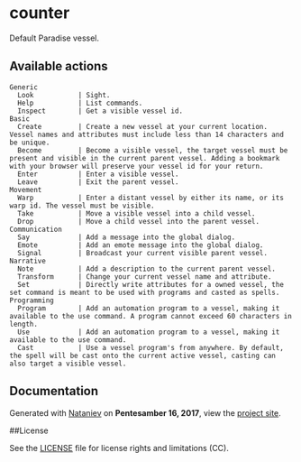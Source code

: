 # counter
    
Default Paradise vessel.

## Available actions

```
Generic
  Look           | Sight.
  Help           | List commands.
  Inspect        | Get a visible vessel id.
Basic
  Create         | Create a new vessel at your current location. Vessel names and attributes must include less than 14 characters and be unique. 
  Become         | Become a visible vessel, the target vessel must be present and visible in the current parent vessel. Adding a bookmark with your browser will preserve your vessel id for your return.
  Enter          | Enter a visible vessel.
  Leave          | Exit the parent vessel.
Movement
  Warp           | Enter a distant vessel by either its name, or its warp id. The vessel must be visible.
  Take           | Move a visible vessel into a child vessel.
  Drop           | Move a child vessel into the parent vessel.
Communication
  Say            | Add a message into the global dialog.
  Emote          | Add an emote message into the global dialog.
  Signal         | Broadcast your current visible parent vessel.
Narrative
  Note           | Add a description to the current parent vessel.
  Transform      | Change your current vessel name and attribute.
  Set            | Directly write attributes for a owned vessel, the set command is meant to be used with programs and casted as spells.
Programming
  Program        | Add an automation program to a vessel, making it available to the use command. A program cannot exceed 60 characters in length.
  Use            | Add an automation program to a vessel, making it available to the use command.
  Cast           | Use a vessel program's from anywhere. By default, the spell will be cast onto the current active vessel, casting can also target a visible vessel.
```

## Documentation

Generated with [Nataniev](http://wiki.xxiivv.com/Nataniev) on **Pentesamber 16, 2017**, view the [project site](htp://google.com).

##License

See the [LICENSE](https://github.com/neauoire/License/README.md) file for license rights and limitations (CC).
